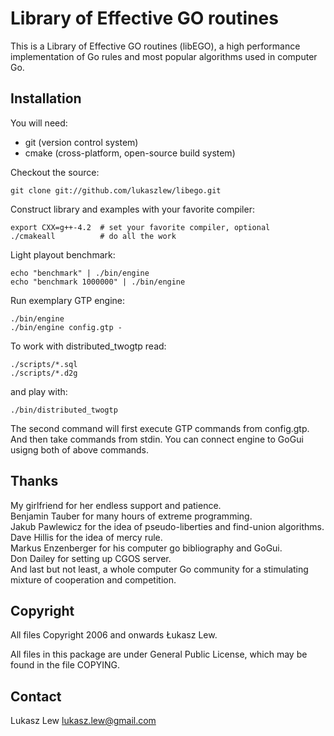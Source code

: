 Library of Effective GO routines
================================

This is a Library of Effective GO routines (libEGO), a high performance
implementation of Go rules and most popular algorithms used in computer Go.


Installation
------------

You will need:
 * git (version control system)
 * cmake (cross-platform, open-source build system)

Checkout the source:

    git clone git://github.com/lukaszlew/libego.git

Construct library and examples with your favorite compiler:

    export CXX=g++-4.2  # set your favorite compiler, optional
    ./cmakeall          # do all the work

Light playout benchmark:

    echo "benchmark" | ./bin/engine
    echo "benchmark 1000000" | ./bin/engine

Run exemplary GTP engine:

    ./bin/engine
    ./bin/engine config.gtp -

To work with distributed_twogtp read:
 
    ./scripts/*.sql
    ./scripts/*.d2g

and play with:

    ./bin/distributed_twogtp

The second command will first execute GTP commands from config.gtp.
And then take commands from stdin.
You can connect engine to GoGui usigng both of above commands.

Thanks
------

My girlfriend for her endless support and patience.  
Benjamin Tauber for many hours of extreme programming.  
Jakub Pawlewicz for the idea of pseudo-liberties and find-union algorithms.  
Dave Hillis for the idea of mercy rule.  
Markus Enzenberger for his computer go bibliography and GoGui.  
Don Dailey for setting up CGOS server.  
And last but not least, a whole computer Go community for a
stimulating mixture of cooperation and competition.  

Copyright
---------

All files Copyright 2006 and onwards Łukasz Lew.

All files in this package are under General Public License,
which may be found in the file COPYING.

Contact
-------

Lukasz Lew <lukasz.lew@gmail.com>
